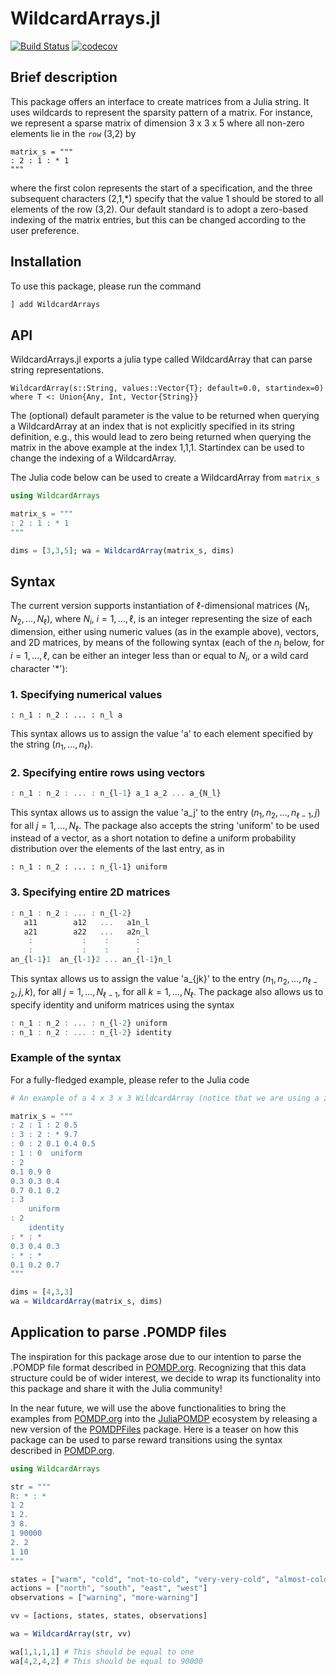 # WildcardArrays.jl

[![Build Status](https://github.com/sisl/WildcardArrays.jl/actions/workflows/CI.yml/badge.svg?branch=main)](https://github.com/sisl/WildcardArrays.jl/actions/workflows/CI.yml?query=branch%3Amain)
[![codecov](https://codecov.io/gh/sisl/WildcardArrays.jl/branch/main/graph/badge.svg?token=btTBnBTQyw)](https://codecov.io/gh/sisl/WildcardArrays.jl)

## Brief description

This package offers an interface to create matrices from a Julia string. It uses wildcards to represent the sparsity pattern of a matrix. For instance, we represent a sparse matrix of dimension 3 x 3 x 5 where all non-zero elements lie in the ``row`` (3,2) by
```
matrix_s = """
: 2 : 1 : * 1
"""
```
where the first colon represents the start of a specification, and the three subsequent characters (2,1,\*) specify that the value 1 should be stored to all elements of the row (3,2). Our default standard is to adopt a zero-based indexing of the matrix entries, but this can be changed according to the user preference. 


## Installation

To use this package, please run the command

```julia
] add WildcardArrays
```

## API 

WildcardArrays.jl exports a julia type called WildcardArray that can parse string representations.  
```
WildcardArray(s::String, values::Vector{T}; default=0.0, startindex=0) where T <: Union{Any, Int, Vector{String}}
```

The (optional) default parameter is the value to be returned when querying a WildcardArray at an index that is not explicitly specified in its string definition, e.g., this would lead to zero being returned when querying the matrix in the above example at the index 1,1,1. Startindex can be used to change the indexing of a WildcardArray. 

The Julia code below can be used to create a WildcardArray from `matrix_s`

```julia
using WildcardArrays

matrix_s = """ 
: 2 : 1 : * 1
"""

dims = [3,3,5]; wa = WildcardArray(matrix_s, dims)
```

## Syntax 

The current version supports instantiation of $\ell$-dimensional matrices $(N_1, N_2, \ldots, N_\ell)$, where $N_i$, $i = 1, \ldots,  \ell$, is an integer representing the size of each dimension, either using numeric values (as in the example above), vectors, and 2D matrices, by means of the following syntax (each of the $n_i$ below, for $i = 1, \ldots, \ell$, can be either an integer less than or equal to $N_i$, or a wild card character '\*'):

### 1. Specifying numerical values
```
: n_1 : n_2 : ... : n_l a
```
This syntax allows us to assign the value 'a' to each element specified by the string $(n_1, \ldots, n_\ell)$. 

### 2. Specifying entire rows using vectors
```julia
: n_1 : n_2 : ... : n_{l-1} a_1 a_2 ... a_{N_l}
```
This syntax allows us to assign the value 'a_j' to the entry $(n_1, n_2, \ldots, n_{\ell-1}, j)$ for all $j =1, \ldots, N_\ell$. The package also accepts the string 'uniform' to be used instead of a vector, as a short notation to define a uniform probability distribution over the elements of the last entry, as in 
```
: n_1 : n_2 : ... : n_{l-1} uniform
 ```
### 3. Specifying entire 2D matrices 
```julia
: n_1 : n_2 : ... : n_{l-2} 
   a11        a12   ...   a1n_l
   a21        a22   ...   a2n_l
    :           :    :      :
    :           :    :      :
an_{l-1}1  an_{l-1}2 ... an_{l-1}n_l
```

This syntax allows us to assign the value 'a_{jk}' to the entry $(n_1, n_2, \ldots, n_{\ell-2}, j, k)$, for all $j = 1, \ldots, N_{\ell-1}$, for all $k = 1, \ldots, N_{\ell}$. The package also allows us to specify identity and uniform matrices using the syntax
```julia
: n_1 : n_2 : ... : n_{l-2} uniform
: n_1 : n_2 : ... : n_{l-2} identity 
```

### Example of the syntax

For a fully-fledged example, please refer to the Julia code 
```julia
# An example of a 4 x 3 x 3 WildcardArray (notice that we are using a zero-based indexing)

matrix_s = """
: 2 : 1 : 2 0.5  
: 3 : 2 : * 9.7
: 0 : 2 0.1 0.4 0.5 
: 1 : 0  uniform 
: 2 
0.1 0.9 0 
0.3 0.3 0.4 
0.7 0.1 0.2 
: 3 
    uniform
: 2 
 	identity
: * : *
0.3 0.4 0.3 
: * : * 
0.1 0.2 0.7 
"""

dims = [4,3,3]
wa = WildcardArray(matrix_s, dims)
```

## Application to parse .POMDP files 

The inspiration for this package arose due to our intention to parse the .POMDP file format described in [POMDP.org](http://pomdp.org/code/pomdp-file-spec.html). Recognizing that this data structure could be of wider interest, we decide to wrap its functionality into this package and share it with the Julia community! 

In the near future, we will use the above functionalities to bring the examples from [POMDP.org](http://pomdp.org/code/pomdp-file-spec.html) into the [JuliaPOMDP](https://github.com/JuliaPOMDP) ecosystem by releasing a new version of the [POMDPFiles]() package. Here is a teaser on how this package can be used to parse reward transitions using the syntax described in [POMDP.org](http://pomdp.org/code/pomdp-file-spec.html).  


```julia
using WildcardArrays

str = """
R: * : * 
1 2
1 2.
3 8.
1 90000
2. 2
1 10
"""

states = ["warm", "cold", "not-to-cold", "very-very-cold", "almost-cold", "ow-this-is-very-cold"]
actions = ["north", "south", "east", "west"]
observations = ["warning", "more-warning"]

vv = [actions, states, states, observations]

wa = WildcardArray(str, vv)

wa[1,1,1,1] # This should be equal to one
wa[4,2,4,2] # This should be equal to 90000
```

